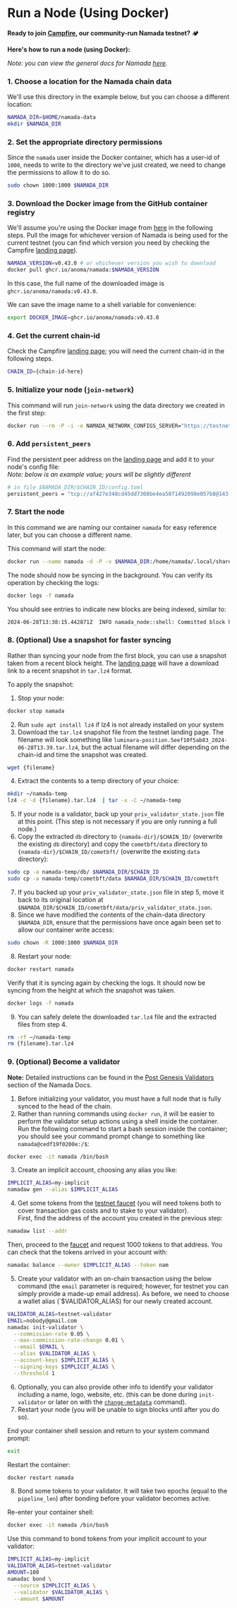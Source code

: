 # Run a Node (Using Docker)

**Ready to join [Campfire](https://testnet.luminara.icu), our community-run Namada testnet?** 🏕️  

**Here's how to run a node (using Docker):**  

*Note: you can view the general docs for Namada [here](https://docs.namada.net).*  

### 1. Choose a location for the Namada chain data
We'll use this directory in the example below, but you can choose a different location:
```bash copy
NAMADA_DIR=$HOME/namada-data
mkdir $NAMADA_DIR
```

### 2. Set the appropriate directory permissions
Since the `namada` user inside the Docker container, which has a user-id of `1000`, needs to write to the directory we've just created, we need to change the permissions to allow it to do so.
```bash copy
sudo chown 1000:1000 $NAMADA_DIR
```

### 3. Download the Docker image from the GitHub container registry
We'll assume you're using the Docker image from [here](https://github.com/anoma/namada/pkgs/container/namada) in the following steps. Pull the image for whichever version of Namada is being used for the current testnet (you can find which version you need by checking the Campfire [landing page](https://testnet.luminara.icu)).
```bash copy
NAMADA_VERSION=v0.43.0 # or whichever version you wish to download
docker pull ghcr.io/anoma/namada:$NAMADA_VERSION
```
In this case, the full name of the downloaded image is `ghcr.io/anoma/namada:v0.43.0`.  

We can save the image name to a shell variable for convenience:
```bash copy
export DOCKER_IMAGE=ghcr.io/anoma/namada:v0.43.0
```

### 4. Get the current chain-id
Check the Campfire [landing page](https://testnet.luminara.icu); you will need the current chain-id in the following steps.
```bash copy
CHAIN_ID={chain-id-here}
```

### 5. Initialize your node (`join-network`)
This command will run `join-network` using the data directory we created in the first step:
```bash copy
docker run --rm -P -i -e NAMADA_NETWORK_CONFIGS_SERVER="https://testnet.luminara.icu/configs" -v $NAMADA_DIR:/home/namada/.local/share/namada -t $DOCKER_IMAGE client utils join-network --chain-id $CHAIN_ID --wasm-dir /home/namada/.local/share/namada/$CHAIN_ID/wasm
```

### 6. Add `persistent_peers`
Find the persistent peer address on the [landing page](https://testnet.luminara.icu) and add it to your node's config file:  
*Note: below is an example value; yours will be slightly different*
```bash copy
# in file $NAMADA_DIR/$CHAIN_ID/config.toml
persistent_peers = "tcp://af427e348cd45dd7308be4ea58f1492098e057b8@143.198.36.225:26656"
```

### 7. Start the node
In this command we are naming our container `namada` for easy reference later, but you can choose a different name.  

This command will start the node:
```bash copy
docker run --name namada -d -P -v $NAMADA_DIR:/home/namada/.local/share/namada $DOCKER_IMAGE node ledger run
```

The node should now be syncing in the background. You can verify its operation by checking the logs:
```bash copy
docker logs -f namada
```

You should see entries to indicate new blocks are being indexed, similar to:
```bash
2024-06-28T13:38:15.442871Z  INFO namada_node::shell: Committed block hash: d958f287c38dbeb94e07dfb8290c9c620753157510ff1d46899925def0df0b99, height: 798
```

### 8. (Optional) Use a snapshot for faster syncing
Rather than syncing your node from the first block, you can use a snapshot taken from a recent block height. The [landing page](https://testnet.luminara.icu) will have a download link to a recent snapshot in `tar.lz4` format.  

To apply the snapshot:
1. Stop your node:
```bash copy
docker stop namada
```
2. Run `sudo apt install lz4` if lz4 is not already installed on your system
3. Download the `tar.lz4` snapshot file from the testnet landing page. The filename will look something like `luminara-position.5eef10f5ab83_2024-06-28T13.39.tar.lz4`, but the actual filename will differ depending on the chain-id and time the snapshot was created.
```bash copy
wget {filename}
```
4. Extract the contents to a temp directory of your choice:
```bash copy
mkdir ~/namada-temp
lz4 -c -d {filename}.tar.lz4  | tar -x -C ~/namada-temp
```
5. If your node is a validator, back up your `priv_validator_state.json` file at this point. (This step is not necessary if you are only running a full node.)
6. Copy the extracted `db` directory to `{namada-dir}/$CHAIN_ID/` (overwrite the existing `db` directory) and copy the `cometbft/data` directory to `{namada-dir}/$CHAIN_ID/cometbft/` (overwrite the existing `data` directory):
```bash copy
sudo cp -a namada-temp/db/ $NAMADA_DIR/$CHAIN_ID
sudo cp -a namada-temp/cometbft/data $NAMADA_DIR/$CHAIN_ID/cometbft
```
7. If you backed up your `priv_validator_state.json` file in step 5, move it back to its original location at `$NAMADA_DIR/$CHAIN_ID/cometbft/data/priv_validator_state.json`.
8. Since we have modified the contents of the chain-data directory `$NAMADA_DIR`, ensure that the permissions have once again been set to allow our container write access:
```bash copy
sudo chown -R 1000:1000 $NAMADA_DIR
```
8. Restart your node:
```bash copy
docker restart namada
```
Verify that it is syncing again by checking the logs. It should now be syncing from the height at which the snapshot was taken.
```bash copy
docker logs -f namada
```
9. You can safely delete the downloaded `tar.lz4` file and the extracted files from step 4.
```bash copy
rm -rf ~/namada-temp
rm {filename}.tar.lz4
```

### 9. (Optional) Become a validator
**Note:** Detailed instructions can be found in the [Post Genesis Validators](https://docs.namada.net/operators/validators/validator-setup#post-genesis-validators) section of the Namada Docs.  

1. Before initializing your validator, you must have a full node that is fully synced to the head of the chain.
2. Rather than running commands using `docker run`, it will be easier to perform the validator setup actions using a shell inside the container. Run the following command to start a bash session inside the container; you should see your command prompt change to something like `namada@cedf19f0200e:/$`:
```bash copy
docker exec -it namada /bin/bash
```
3. Create an implicit account, choosing any alias you like:
```bash copy
IMPLICIT_ALIAS=my-implicit
namadaw gen --alias $IMPLICIT_ALIAS
```
4. Get some tokens from the [testnet faucet](https://faucet.luminara.icu) (you will need tokens both to cover transaction gas costs and to stake to your validator).  
First, find the address of the account you created in the previous step:
```bash copy
namadaw list --addr
```
Then, proceed to the [faucet](https://faucet.luminara.icu) and request 1000 tokens to that address. You can check that the tokens arrived in your account with:
```bash copy
namadac balance --owner $IMPLICIT_ALIAS --token nam
```
5. Create your validator with an on-chain transaction using the below command (the `email` parameter is required; however, for testnet you can simply provide a made-up email address). As before, we need to choose a wallet alias (`$VALIDATOR_ALIAS) for our newly created account.
```bash copy
VALIDATOR_ALIAS=testnet-validator
EMAIL=nobody@gmail.com
namadac init-validator \
  --commission-rate 0.05 \
  --max-commission-rate-change 0.01 \
  --email $EMAIL \
  --alias $VALIDATOR_ALIAS \
  --account-keys $IMPLICIT_ALIAS \
  --signing-keys $IMPLICIT_ALIAS \
  --threshold 1
```
6. Optionally, you can also provide other info to identify your validator including a name, logo, website, etc. (this can be done during `init-validator` or later on with the [`change-metadata`](https://docs.namada.net/operators/validators/validator-actions#metadata-changes) command).
7. Restart your node (you will be unable to sign blocks until after you do so).  

End your container shell session and return to your system command prompt:
```bash copy
exit
```

Restart the container:
```bash copy
docker restart namada
```

8. Bond some tokens to your validator. It will take two epochs (equal to the `pipeline_len`) after bonding before your validator becomes active.

Re-enter your container shell:
```bash copy
docker exec -it namada /bin/bash
```
Use this command to bond tokens from your implicit account to your validator:
```bash copy
IMPLICIT_ALIAS=my-implicit
VALIDATOR_ALIAS=testnet-validator
AMOUNT=100
namadac bond \
  --source $IMPLICIT_ALIAS \
  --validator $VALIDATOR_ALIAS \
  --amount $AMOUNT
```
